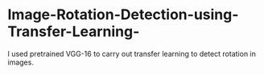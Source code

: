 # Image-Rotation-Detection-using-Transfer-Learning-
I used pretrained VGG-16 to carry out transfer learning to detect rotation in images.
